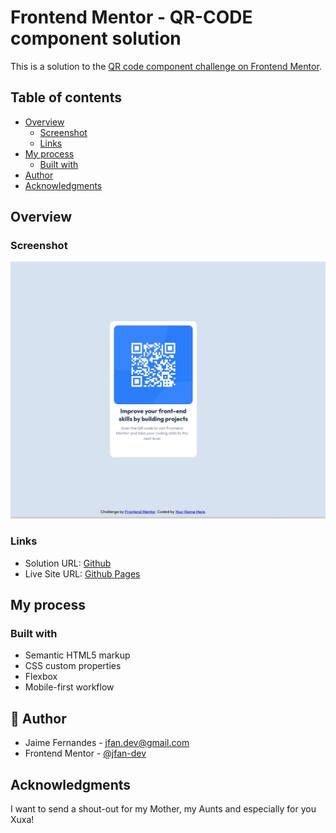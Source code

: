 # Frontend Mentor - QR-CODE component solution

This is a solution to the [QR code component challenge on Frontend Mentor](https://www.frontendmentor.io/challenges/qr-code-component-iux_sIO_H).

## Table of contents

- [Overview](#overview)
  - [Screenshot](#screenshot)
  - [Links](#links)
- [My process](#my-process)
  - [Built with](#built-with)
- [Author](#author)
- [Acknowledgments](#acknowledgments)

## Overview


### Screenshot

![Solution Screenshot](images/QR%20code%20component.jpg)

### Links

- Solution URL: [Github](https://github.com/jfan-dev/qr-code)
- Live Site URL: [Github Pages](https://jfan-dev.github.io/qr-code/)

## My process

### Built with

- Semantic HTML5 markup
- CSS custom properties
- Flexbox
- Mobile-first workflow

## 🐼 Author

- Jaime Fernandes - jfan.dev@gmail.com
- Frontend Mentor - [@jfan-dev](https://www.frontendmentor.io/profile/jfan-dev)

## Acknowledgments

I want to send a shout-out for my Mother, my Aunts and especially for you Xuxa!